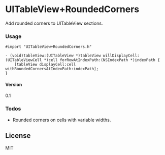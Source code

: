 # UITableView+RoundedCorners
Add rounded corners to UITableView sections.

### Usage
```obj-c
#import "UITableView+RoundedCorners.h"
```
```obj-c
- (void)tableView:(UITableView *)tableView willDisplayCell:(UITableViewCell *)cell forRowAtIndexPath:(NSIndexPath *)indexPath {
    [tableView displayCell:cell withRoundedCornersAtIndexPath:indexPath];
}
```

#### Version
0.1

### Todos
 - Rounded corners on cells with variable widths.

License
----

MIT

